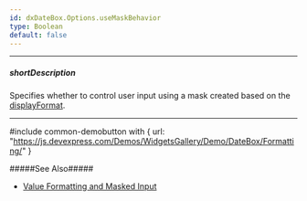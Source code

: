 ```yaml
---
id: dxDateBox.Options.useMaskBehavior
type: Boolean
default: false
---
```

---
##### shortDescription
Specifies whether to control user input using a mask created based on the [displayFormat](/api-reference/10%20UI%20Components/dxDateBox/1%20Configuration/displayFormat.md '/Documentation/ApiReference/UI_Components/dxDateBox/Configuration/#displayFormat').

---
#include common-demobutton with {
    url: "https://js.devexpress.com/Demos/WidgetsGallery/Demo/DateBox/Formatting/"
}

#####See Also#####
- [Value Formatting and Masked Input](/concepts/05%20UI%20Components/DateBox/04%20Value%20Formatting%20and%20Masked%20Input.md '/Documentation/Guide/UI_Components/DateBox/Value_Formatting_and_Masked_Input/')